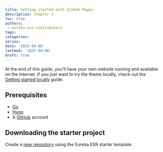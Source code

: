 ```yaml
---
title: Getting started with GitHub Pages
description: Chapter 1
toc: true
authors:
 - eureka-esr-contributors
tags:
categories:
series:
date: '2025-04-06'
lastmod: '2025-04-06'
draft: true
---
```


At the end of this guide, you'll have your own website running and available on the internet. If you just want to try the theme locally, check out the [Getting started locally](#docs/getting-started-locally/) guide.

<!--more-->

## Prerequisites

* [Go](https://go.dev/doc/install)
* [Hugo](https://gohugo.io/installation/)
* A [GitHub](https://github.com) account

## Downloading the starter project

Create a [new repository](https://github.com/new?template_name=hugo-eureka-esr-starter&template_owner=hugo-eureka-esr) using the Eureka ESR starter template.
